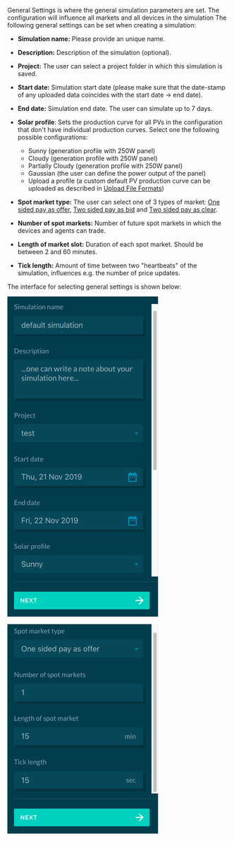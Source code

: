 General Settings is where the general simulation parameters are set. The configuration will influence all markets and all devices in the simulation The following general settings can be set when creating a simulation:

- **Simulation name:** Please provide an unique name.

- **Description:** Description of the simulation (optional).

- **Project:** The user can select a project folder in which this simulation is saved.

- **Start date:** Simulation start date (please make sure that the date-stamp of any uploaded data coincides with the start date → end date).

- **End date:** Simulation end date. The user can simulate up to 7 days. 

- **Solar profile**:  Sets the production curve for all PVs in the configuration that don't have individual production curves. Select one the following possible configurations:
    - Sunny (generation profile with 250W panel) 
    - Cloudy (generation profile with 250W panel)
    - Partially Cloudy (generation profile with 250W panel)
    - Gaussian (the user can define the power output of the panel)
    - Upload a profile (a custom default PV production curve can be uploaded as described in [Upload File Formats](upload-file-formats.md))

- **Spot market type:** The user can select one of 3 types of market: [One sided pay as offer](one-sided-pay-as-offer.md), [Two sided pay as bid](two-sided-pay-as-bid.md) and [Two sided pay as clear](two-sided-pay-as-clear.md).

- **Number of spot markets:** Number of future spot markets in which the devices and agents can trade.

- **Length of market slot:** Duration of each spot market. Should be between 2 and 60 minutes.

- **Tick length:** Amount of time between two "heartbeats" of the simulation, influences e.g. the number of price updates.

The interface for selecting general settings is shown below:

![img](img\general-settings-1.png)

![img](img\general-settings-2.png)